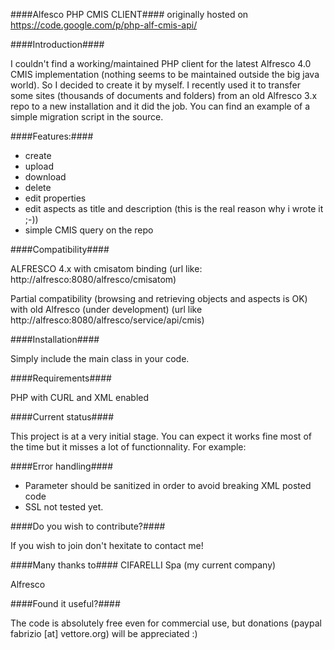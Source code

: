 
####Alfesco PHP CMIS CLIENT####
originally hosted on https://code.google.com/p/php-alf-cmis-api/

####Introduction####

I couldn't find a working/maintained PHP client for the latest Alfresco 4.0 CMIS implementation (nothing seems to be maintained outside the big java world).
So I decided to create it by myself.
I recently used it to transfer some sites (thousands of documents and folders) from an old Alfresco 3.x repo to a new installation and it did the job.
You can find an example of a simple migration script in the source.

####Features:####

* create
* upload
* download
* delete
* edit properties
* edit aspects as title and description (this is the real reason why i wrote it ;-))
* simple CMIS query on the repo

####Compatibility####

ALFRESCO 4.x with cmisatom binding
(url like: http://alfresco:8080/alfresco/cmisatom) 

Partial compatibility (browsing and retrieving objects and aspects is OK) with old Alfresco (under development) 
(url like http://alfresco:8080/alfresco/service/api/cmis)

####Installation####

Simply include the main class in your code.

####Requirements####

PHP with CURL and XML enabled

####Current status####

This project is at a very initial stage. You can expect it works fine most of the time but it misses a lot of functionnality.
For example:

####Error handling####

* Parameter should be sanitized in order to avoid breaking XML posted code
* SSL not tested yet.

####Do you wish to contribute?####

If you wish to join don't hexitate to contact me!

####Many thanks to####
CIFARELLI Spa (my current company)

Alfresco

####Found it useful?####

The code is absolutely free even for commercial use, but donations (paypal fabrizio [at] vettore.org) will be appreciated :) 

